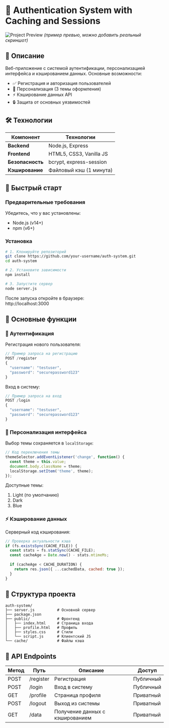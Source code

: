 # 🔐 Authentication System with Caching and Sessions

![Project Preview](https://i.imgur.com/JQZ1l0a.png) *(пример превью, можно добавить реальный скриншот)*

## 📌 Описание

Веб-приложение с системой аутентификации, персонализацией интерфейса и кэшированием данных. Основные возможности:

- ✅ Регистрация и авторизация пользователей
- 🎨 Персонализация (3 темы оформления)
- ⚡ Кэширование данных API
- 🔒 Защита от основных уязвимостей

## 🛠 Технологии

| Компонент       | Технологии                     |
|-----------------|--------------------------------|
| **Backend**     | Node.js, Express               |
| **Frontend**    | HTML5, CSS3, Vanilla JS        |
| **Безопасность**| bcrypt, express-session        |
| **Кэширование** | Файловый кэш (1 минута)        |

## 🚀 Быстрый старт

### Предварительные требования
Убедитесь, что у вас установлены:
- Node.js (v14+)
- npm (v6+)

### Установка
```bash
# 1. Клонируйте репозиторий
git clone https://github.com/your-username/auth-system.git
cd auth-system

# 2. Установите зависимости
npm install

# 3. Запустите сервер
node server.js
```

После запуска откройте в браузере:  
http://localhost:3000

## 🌟 Основные функции

### 🔐 Аутентификация
Регистрация нового пользователя:
```javascript
// Пример запроса на регистрацию
POST /register
{
  "username": "testuser",
  "password": "securepassword123"
}
```

Вход в систему:
```javascript
// Пример запроса на вход
POST /login
{
  "username": "testuser",
  "password": "securepassword123"
}
```

### 🎨 Персонализация интерфейса
Выбор темы сохраняется в `localStorage`:
```javascript
// Код переключения темы
themeSelector.addEventListener('change', function() {
  const theme = this.value;
  document.body.className = theme;
  localStorage.setItem('theme', theme);
});
```

Доступные темы:
1. Light (по умолчанию)
2. Dark
3. Blue

### ⚡ Кэширование данных
Серверный код кэширования:
```javascript
// Проверка актуальности кэша
if (fs.existsSync(CACHE_FILE)) {
  const stats = fs.statSync(CACHE_FILE);
  const cacheAge = Date.now() - stats.mtimeMs;
  
  if (cacheAge < CACHE_DURATION) {
    return res.json({ ...cachedData, cached: true });
  }
}
```

## 📂 Структура проекта
```
auth-system/
├── server.js          # Основной сервер
├── package.json
├── public/            # Фронтенд
│   ├── index.html     # Страница входа
│   ├── profile.html   # Профиль
│   ├── styles.css     # Стили
│   └── script.js      # Клиентский JS
└── cache/             # Файлы кэша
```

## 🔧 API Endpoints

| Метод | Путь       | Описание                          | Доступ    |
|-------|------------|-----------------------------------|-----------|
| POST  | /register  | Регистрация                       | Публичный |
| POST  | /login     | Вход в систему                    | Публичный |
| GET   | /profile   | Страница профиля                  | Приватный |
| POST  | /logout    | Выход из системы                  | Приватный |
| GET   | /data      | Получение данных с кэшированием   | Приватный |

